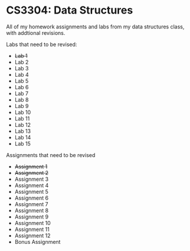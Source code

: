 # CS3304: Data Structures
All of my homework assignments and labs from my data structures class, with addtional revisions.

Labs that need to be revised:
- ~~Lab 1~~
- Lab 2
- Lab 3
- Lab 4
- Lab 5
- Lab 6
- Lab 7
- Lab 8
- Lab 9
- Lab 10
- Lab 11
- Lab 12
- Lab 13
- Lab 14
- Lab 15

Assignments that need to be revised
- ~~Assignment 1~~
- ~~Assignment 2~~
- Assignment 3
- Assignment 4
- Assignment 5
- Assignment 6
- Assignment 7
- Assignment 8
- Assignment 9
- Assignment 10
- Assignment 11
- Assignment 12
- Bonus Assignment
